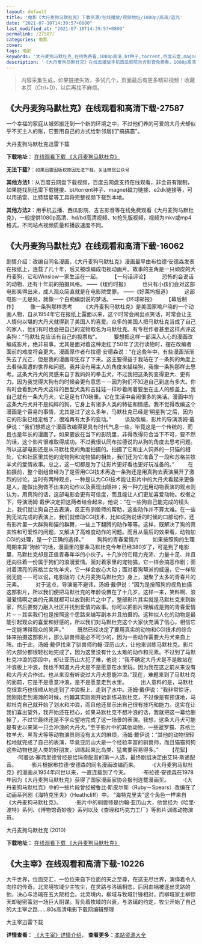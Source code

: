 ```yaml
---
layout: default
title: '电影《大丹麦狗马默杜克》下载资源/在线播放/视频地址/1080p/高清/蓝光'
date: "2021-07-10T14:39:57+0800"
last_modified_at: "2021-07-10T14:39:57+0800"
permalink: /27587/
categories: 电影
cover:
tags: 电影
keywords: '大丹麦狗马默杜克,在线免费看,1080p高清,bt种子,torrent,百度云盘,magnet,磁力链,迅雷下载资源'
description: '《大丹麦狗马默杜克》在线云播放手机西瓜影院吉吉影音免费看，1080p高清bd/hd未删减完整版和tc抢先枪版，mkv/mp4格式，附带bt/torrent种子、magnet/磁力链、百度云盘、网盘资源迅雷下载链接'
---
```


>内容采集生成，如果链接失效，多试几个，页面最后有更多精彩视频！收藏本页（Ctrl+D)，以后再找不麻烦。


## 《大丹麦狗马默杜克》在线观看和高清下载-27587

一个幸福的家庭从城郊搬迁到一个新的环境之中，不过他们养的可爱的大丹犬却似乎不买主人的账，它要用自己的方式给新邻居们"搞搞震"。


大丹麦狗马默杜克迅雷下载

**下载地址**： [在线观看下载 《大丹麦狗马默杜克》](https://www.993dy.com//vod-detail-id-20862.html) 


**无法下载?**：`如果迅雷因版权原因无法下载，关注微信公众号 `

**其他方法1**：从百度云网盘下载视频，百度云网盘支持在线观看，非会员有限制，如果能找到迅雷下载链接、bt/torrent种子、magnet磁力链接、e2dk链接等，可以用迅雷、比特彗星等工具将完整视频下载到本地。

**其他方法2**：用手机云播、西瓜影院、吉吉影音等在线免费观看《大丹麦狗马默杜克》，一般提供1080p高清、hd/bd高清视频、tc抢先版视频，视频为mkv或mp4格式，不同站点视频质量和播放速度不同。


## 《大丹麦狗马默杜克》在线观看和高清下载-16062

剧情介绍：改编自同名漫画，《大丹麦狗马默杜克》漫画最早由布拉德·安德森发表在报纸上，连载了几十年，后又被改编成电视动画片。故事的主角是一只顽皮的大丹麦狗，它和Winslow一家生活在一起。  　　【一句话评论】  　　恐怖的会说话的动物、还有十年前的拍摄风格。 ——《纽约时报》  　　也只有小孩们会对这部电影笑得出来，成人观众简直就是在电影院受罪。 ——《好莱坞报道》  　　这部电影一无是处，就像一个白痴编剧说的梦话。 ——《环球邮报》  　　【幕后制作】  　　像一条狗那样思考  　　《大丹麦狗马默杜克》是美国家喻户晓的一个动画人物，自从1954年它在报纸上露面以来，这个时常会闹出点笑话，时常会让主人情何以堪的大丹犬就得到了美国人的喜爱。众多的美国人把马默杜克当成了自己的家人，他们有时也会把自己的宠物取名为马默杜克。有专栏作者甚至这样点评这条狗：“马默杜克应该有自己的投票权”。  　　要想把这样一部深入人心的漫画改编成影片，绝非易事。尤其是面对着这种走红了50年了流行读物时，摆在改编者面前的难度将会更大。漫画原作者布拉德·安德森说：“在这些年中，有些漫画渐渐失去了光芒，但是我的漫画却生存了下来。这主要得益于我站在了一条狗的角度上去看待周遭的世界和问题。我并没有用主人的角度来描绘狗，我像一条狗那样去思考。这条大丹犬的灵感来自于我妈妈的拳击犬，不过我把这条狗变得更大、更有力。因为我觉得大狗有的时候会更有意思－－因为狗们不知道自己到底有多大。你有时会看到大丹犬这样的巨型犬类和吉娃娃一样吵着闹着要坐在主人的膝盖上。我自己就有一条大丹犬，它足足有170磅重。它在生活中会闹很多的笑话。漫画中的这条大丹犬并不是纯粹的狗，它身上有诸多人类的特征和情感。我不觉得改编这个漫画是个容易的事情，尤其是过了这么多年，马默杜克已经是‘明星狗’之后，因为它的形象已经定格了，很难再有太多的变动。”  　　谈及改编，影片的导演汤姆·戴伊说：“我们想把这个漫画改编得更具有时代气息一些，毕竟这是一个传统的、而且也是年长的漫画了。如果要放在当下的影院里，非得改得符合当下不可，要不然的话，这个影片很难取得成功。不过我很认同布拉德说的从狗的角度去思考问题。所以这部电影还是从马默杜克的角度拍摄的。拍摄了它和主人饲养的一只猫的相处，它和社区里其他的宠物狗和宠物猫的相处，我们还为它准备了一段和苏格兰牧羊犬的爱情故事。总之，这一切都是为了让影片更好看也更好玩准备的。”  　　在拍摄前，整个剧组曾经为了是否用CGI技术再造一条狗还是用真狗去表演展开了激烈的讨论。当时有两种观点，一种是认为CGI技术能让影片中的大丹犬看起来更像是人，能做出狗做不出来的动作以及表现出眼神；另一种力挺用动物表演的观点则认为，用真狗的话，这部电影会更有可信度，而且能让人们更加喜爱动物。权衡之下，导演汤姆·戴伊决定把这两者结合起来。他说：“在一些狗自己能完成的镜头上，我们就让狗自己去表演，反正有驯兽师的帮助，这些动作并不算太难。在一些狗无法完成的表演上，我们就借助CGI技术，比如说狗说话的时候的口部动作，还有影片里一大群狗和猫的群舞，一些上下翻腾的动作等等。这样，既解决了狗的真实性和可爱性的问题，又解决了高难度动作的问题。而且从最后的效果看，动物加CGI的处理，是一个正确的选择。”  　　狗狗的青春爱情片  　　如果按照狗的生理周期来算“狗龄”的话，漫画里的那条马默杜克今年已经380岁了，可是到了电影里，马默杜克却是正值青春年华的小伙子。十几岁的它精力充沛、力量十足、并且还向往着一份属于狗们的浪漫爱情。面对着家里的宠物猫，它一样会搞恶作剧；面对着漂亮的苏格兰女牧羊犬，它一样会放心大动；面对着狗帮派的威逼，它一样软弱无能－－可以说，电影版的《大丹麦狗马默杜克》身上，凝聚了太多的青春片的元素。  　　对于这点，导演毫不避讳，汤姆·戴伊说：“因为是按照狗的视角拍摄这部影片，所以我们便把马默杜克的年龄设置在了十几岁，这样一来，笑料啊、浪漫爱情啊之类的元素就都可以放到影片之中了。整部影片其实就是马默杜克来到新家，然后要努力融入社区并找到爱情的故事。你可以把影片理解成是狗的青春爱情片－－其实我们也是按照这个思路来编写剧本并且拍摄的。这种拟人化的动物是最能引起观众的喜爱和好感的，所以我们对马默杜克这个大家伙充满了信心，相信它一定能博得观众的笑声。”  　　既然已经决定了要用真实的动物和CGI技术的综合体来拍摄这部影片，那么驯兽师是必不可少的，因为一些动作需要大丹犬亲自上阵。由于此，汤姆·戴伊找来了驯兽师约翰·亚历山大，让他来训练马默杜克。影片的大部分都很轻松地完成了，因为这里没有什么太难的动作和元素。不过到了马默杜克冲浪的那段中，却让亚历山大犯了难，他说：“我不确定大丹犬是不是敢站在冲浪板上冲浪，我也不知道大丹犬是不是愿意在水里玩。因为我在这之前从来没有和大丹犬合作过。也从来没有听说过大丹犬恩能冲浪。”现在，难题来到了马默杜克的面前，它是不是愿意冲浪，是不是愿意走到水里。  　　出人意料的是，马默杜克很乖巧也很顺从地走到了冲浪板上、走到了水中。汤姆·戴伊说：“我非常惊讶，我刚刚走到海滩的时候，约翰其实刚刚开始训练马默杜克，不过像是有预谋地，马默杜克自己就开始了划水和冲浪，而且他还显示出自己很有技巧和能力。这实在让我们喜出望外，我开始还在担心，如果马默杜克不想冲浪的话，我就把这一幕给删掉了，不过它最终还是不孚众望地完成了这一场景的表演。我想，这条大丹犬可能是有史以来第一只会冲浪的大丹犬。”至于影片中的其他动物，一些暹罗猫、苏格兰牧羊犬、黑背犬等等动物演员则没有太大的麻烦，汤姆·戴伊说：“其他的动物很轻松地就完成了自己的表演，毕竟亚历山大是一个经验丰富的驯兽师，而且猫猫狗狗这些动物也是人类的好朋友，训练起来比鸟类、猛禽要容易得多。”  　　【花絮】  　　·阿曼达·塞弗里德曾经是给玛奇配音的第一人选，最终剧组决定由艾玛·斯通配音。  　　·影片根据布拉德·安德森的同名漫画改编而来。  　　·《大丹麦狗马默杜克》的漫画从1954年问世以来，一直连载到了今天。  　　·布拉德·安德森在1978年因为《大丹麦狗马默杜克》获得了国家漫画家协会报刊连载漫画奖。  　　·《大丹麦狗马默杜克》中的一些片段曾经被鲁比·斯皮尔斯（Ruby－Spears）改编在了动画系列剧《海特克里夫》（Heathcliff）中。 “海特克里夫”这个角色一样来自《大丹麦狗马默杜克》。  　　·影片中的驯兽师是约翰·亚历山大，他曾经为《哈里·波特》系列、《博物馆奇妙夜》系列以及《查理和巧克力工厂》等影片训练动物演员。


大丹麦狗马默杜克 (2010)

**下载地址**： [在线观看下载 《大丹麦狗马默杜克》](https://www.btbtdy.me/btdy/dy4250.html) 


## 《大主宰》在线观看和高清下载-10226

大千世界，位面交汇，一位位来自下位面的天之至尊，在这无尽世界，演绎着令人向往的传奇。北灵境牧域少主牧尘，在灵路与洛璃相恋。后因血祸被逐出灵路的他，决心与洛璃在五大院相会。北灵境内，柳域与牧域针锋相对，而柳域家主柳惊天却秘密策划一场巨大阴谋。背负着牧域的兴衰，与洛璃的约定，牧尘开始了自己的大主宰之路……80s高清电影下载网编辑整理


大主宰迅雷下载

**详情查看**： [《大主宰》详情介绍](/movie/10226/)， **查看更多**：[本站资源大全](/movie/t/all/)

